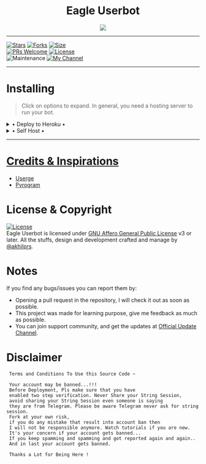<h1 align="center">
  <b>Eagle Userbot</b>
</h1>

<p align="center"><a href="https://telegram.dog/EAGLEUB"><img src="https://te.legra.ph/file/543a358625382cc27fd2b.jpg"></a></p>

------

[![Stars](https://img.shields.io/github/stars/EagleUBTG/EagleUserbot?style=flat-square&color=yellow)](https://github.com/EagleUBTG/EagleUserbot/stargazers)
[![Forks](https://img.shields.io/github/forks/EagleUBTG/EagleUserbot?style=flat-square&color=orange)](https://github.com/EagleUBTG/EagleUserbot/fork)
[![Size](https://img.shields.io/github/repo-size/EagleUBTG/EagleUserbot?style=flat-square&color=green)](https://github.com/EagleUBTG/EagleUserbot/size)   
[![PRs Welcome](https://img.shields.io/badge/PRs-welcome-brightgreen.svg?style=flat-square)](https://makeapullrequest.com)
[![License](https://img.shields.io/badge/License-AGPL-blue)](https://github.com/EagleUBTG/EagleUserbot/blob/main/LICENSE)   
![Maintenance](https://img.shields.io/badge/Maintained%3F-yes-green?&style=flat-square)
[![My Channel](https://img.shields.io/badge/Telegram-Personal%20Channel-informational)](https://telegram.dog/akhilprs)

------

# Installing 

> Click on options to expand. In general, you need a hosting server to run your bot.

<details>

  <summary> • Deploy to Heroku • </summary>

<h4> The easiest and most convenient way of hosting a bot in Telegram.</h4>

[![Deploy To Heroku](https://www.herokucdn.com/deploy/button.svg)](https://heroku.com/deploy) 

</details>

<details>

  <summary> • Self Host • </summary>

<h4> You can self host your Eagle Userbot. Get a VPS or local server to run the command and follow the steps.</h4>

<p align="left"><a href="https://telegra.ph/How-to-Self-Host-Eagle-Userbot-06-19"><img src="https://img.shields.io/badge/Read%20Quick%20Guide-blue?style=for-the-badge&logo=none" width="150""/</a>  </p>

</details>

--------

# Credits & Inspirations 

- [Userge](https://github.com/UsergeTeam/Userge)
- [Pyrogram](https://github.com/Pyrogram/Pyrogram)

# License & Copyright

[![License](https://www.gnu.org/graphics/agplv3-155x51.png)](LICENSE)   
Eagle Userbot is licensed under [GNU Affero General Public License](https://www.gnu.org/licenses/agpl-3.0.en.html) v3 or later.
All the stuffs, design and development crafted and manage by [@akhilprs](https://github.com/akhilprs).

# Notes 

If you find any bugs/issues you can report them by:

- Opening a pull request in the repository, I will check it out as soon as possible.
- This project was made for learning purpose, give me feedback as much as possible.
- You can join support community, and get the updates at [Official Update Channel](https://telegram.dog/EAGLEUB).

# Disclaimer

```  
 Terms and Conditions To Use this Source Code ~
      
 Your account may be banned...!!!
 Before Deployment, Pls make sure that you have 
 enabled two step verification. Never Share your String Session, 
 avoid sharing your String Session even someone is saying 
 they are from Telegram. Please be aware Telegram never ask for string session.
 Fork at your own risk, 
 if you do any mistake that result into account ban then 
 I will not be responsible anymore. Watch tutorials if you are new.
 It's your concern if your account gets banned...
 If you keep spamming and spamming and got reported again and again..
 And in last your account gets banned. 
 
 Thanks a Lot for Being Here !

```



